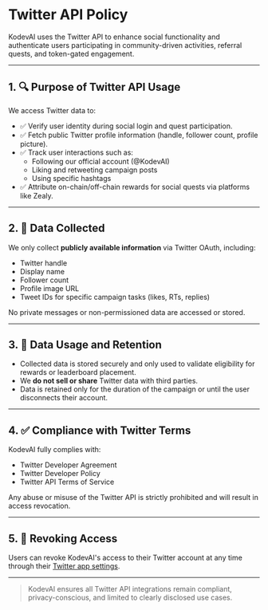 # Twitter API Policy

KodevAI uses the Twitter API to enhance social functionality and authenticate users participating in community-driven activities, referral quests, and token-gated engagement.

***

## 1. 🔍 Purpose of Twitter API Usage

We access Twitter data to:

* ✅ Verify user identity during social login and quest participation.
* ✅ Fetch public Twitter profile information (handle, follower count, profile picture).
* ✅ Track user interactions such as:
  * Following our official account (@KodevAI)
  * Liking and retweeting campaign posts
  * Using specific hashtags
* ✅ Attribute on-chain/off-chain rewards for social quests via platforms like Zealy.

***

## 2. 🔐 Data Collected

We only collect **publicly available information** via Twitter OAuth, including:

* Twitter handle
* Display name
* Follower count
* Profile image URL
* Tweet IDs for specific campaign tasks (likes, RTs, replies)

No private messages or non-permissioned data are accessed or stored.

***

## 3. 📁 Data Usage and Retention

* Collected data is stored securely and only used to validate eligibility for rewards or leaderboard placement.
* We **do not sell or share** Twitter data with third parties.
* Data is retained only for the duration of the campaign or until the user disconnects their account.

***

## 4. ✅ Compliance with Twitter Terms

KodevAI fully complies with:

* Twitter Developer Agreement
* Twitter Developer Policy
* Twitter API Terms of Service

Any abuse or misuse of the Twitter API is strictly prohibited and will result in access revocation.

***

## 5. 🔄 Revoking Access

Users can revoke KodevAI's access to their Twitter account at any time through their [Twitter app settings](https://twitter.com/settings/connected_apps).

***

> KodevAI ensures all Twitter API integrations remain compliant, privacy-conscious, and limited to clearly disclosed use cases.
